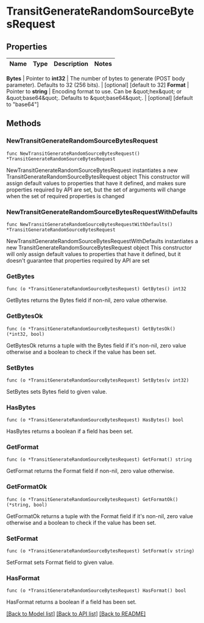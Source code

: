 # TransitGenerateRandomSourceBytesRequest


## Properties

Name | Type | Description | Notes
------------ | ------------- | ------------- | -------------


**Bytes** | Pointer to **int32** | The number of bytes to generate (POST body parameter). Defaults to 32 (256 bits). | [optional] [default to 32]
**Format** | Pointer to **string** | Encoding format to use. Can be \&quot;hex\&quot; or \&quot;base64\&quot;. Defaults to \&quot;base64\&quot;. | [optional] [default to "base64"]



## Methods


### NewTransitGenerateRandomSourceBytesRequest

`func NewTransitGenerateRandomSourceBytesRequest() *TransitGenerateRandomSourceBytesRequest`

NewTransitGenerateRandomSourceBytesRequest instantiates a new TransitGenerateRandomSourceBytesRequest object
This constructor will assign default values to properties that have it defined,
and makes sure properties required by API are set, but the set of arguments
will change when the set of required properties is changed

### NewTransitGenerateRandomSourceBytesRequestWithDefaults

`func NewTransitGenerateRandomSourceBytesRequestWithDefaults() *TransitGenerateRandomSourceBytesRequest`

NewTransitGenerateRandomSourceBytesRequestWithDefaults instantiates a new TransitGenerateRandomSourceBytesRequest object
This constructor will only assign default values to properties that have it defined,
but it doesn't guarantee that properties required by API are set


### GetBytes

`func (o *TransitGenerateRandomSourceBytesRequest) GetBytes() int32`

GetBytes returns the Bytes field if non-nil, zero value otherwise.

### GetBytesOk

`func (o *TransitGenerateRandomSourceBytesRequest) GetBytesOk() (*int32, bool)`

GetBytesOk returns a tuple with the Bytes field if it's non-nil, zero value otherwise
and a boolean to check if the value has been set.

### SetBytes

`func (o *TransitGenerateRandomSourceBytesRequest) SetBytes(v int32)`

SetBytes sets Bytes field to given value.


### HasBytes

`func (o *TransitGenerateRandomSourceBytesRequest) HasBytes() bool`

HasBytes returns a boolean if a field has been set.




### GetFormat

`func (o *TransitGenerateRandomSourceBytesRequest) GetFormat() string`

GetFormat returns the Format field if non-nil, zero value otherwise.

### GetFormatOk

`func (o *TransitGenerateRandomSourceBytesRequest) GetFormatOk() (*string, bool)`

GetFormatOk returns a tuple with the Format field if it's non-nil, zero value otherwise
and a boolean to check if the value has been set.

### SetFormat

`func (o *TransitGenerateRandomSourceBytesRequest) SetFormat(v string)`

SetFormat sets Format field to given value.


### HasFormat

`func (o *TransitGenerateRandomSourceBytesRequest) HasFormat() bool`

HasFormat returns a boolean if a field has been set.









[[Back to Model list]](../README.md#documentation-for-models) [[Back to API list]](../README.md#documentation-for-api-endpoints) [[Back to README]](../README.md)



